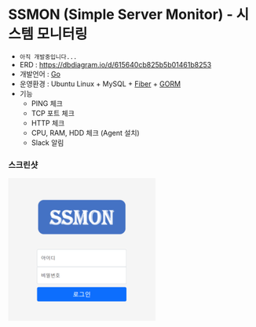 # SSMON (Simple Server Monitor) - 시스템 모니터링

* `아직 개발중입니다...`
* ERD : https://dbdiagram.io/d/615640cb825b5b01461b8253
* 개발언어 : [Go](https://golang.org/)
* 운영환경 : Ubuntu Linux + MySQL + [Fiber](https://gofiber.io/) + [GORM](https://gorm.io/)
* 기능
  * PING 체크
  * TCP 포트 체크
  * HTTP 체크
  * CPU, RAM, HDD 체크 (Agent 설치)
  * Slack 알림

### 스크린샷
<img src="screenshots/login_form.png" width="300px" title="Login"/>

